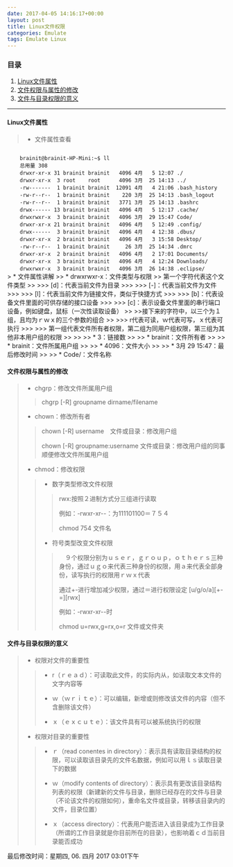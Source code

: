 ```yaml
---
date: 2017-04-05 14:16:17+00:00
layout: post
title: Linux文件权限
categories: Emulate
tags: Emulate Linux
---
```


### 目录
1. [Linux文件属性](#step1)
2. [文件权限与属性的修改](#step2)
3. [文件与目录权限的意义](#step3)

---
#### <span id="step1">Linux文件属性</span>

> * 文件属性查看
<code>
	brainit@brainit-HP-Mini:~$ ll
	总用量 308
	drwxr-xr-x 31 brainit brainit   4096 4月   5 12:07 ./
	drwxr-xr-x  3 root    root      4096 3月  25 14:13 ../
	-rw-------  1 brainit brainit  12091 4月   4 21:06 .bash_history
	-rw-r--r--  1 brainit brainit    220 3月  25 14:13 .bash_logout
	-rw-r--r--  1 brainit brainit   3771 3月  25 14:13 .bashrc
	drwx------ 13 brainit brainit   4096 4月   5 12:17 .cache/
	drwxrwxr-x  3 brainit brainit   4096 3月  29 15:47 Code/
	drwxr-xr-x 21 brainit brainit   4096 4月   5 12:49 .config/
	drwx------  3 brainit brainit   4096 4月   4 12:38 .dbus/
	drwxr-xr-x  2 brainit brainit   4096 4月   3 15:58 Desktop/
	-rw-r--r--  1 brainit brainit     26 3月  25 14:34 .dmrc
	drwxr-xr-x  2 brainit brainit   4096 4月   2 17:01 Documents/
	drwxr-xr-x  3 brainit brainit   4096 4月   4 12:24 Downloads/
	drwxrwxr-x  3 brainit brainit   4096 3月  26 14:38 .eclipse/
</code>
> * 文件属性讲解
>> * drwxrwxr-x：文件类型与权限
>> 第一个字符代表这个文件类型
>>
>>> [d]：代表当前文件为目录
>>>
>>> [-]：代表当前文件为文件
>>>
>>> [l]：代表当前文件为链接文件，类似于快捷方式
>>> 
>>> [b]：代表设备文件里面的可供存储的接口设备
>>>
>>> [c]：表示设备文件里面的串行端口设备，例如键盘，鼠标（一次性读取设备）
>> 
>>接下来的字符中，以三个为１组，且均为ｒｗｘ的三个参数的组合
>>
>>> r代表可读，ｗ代表可写，ｘ代表可执行
>>>
>>> 第一组代表文件所有者权限，第二组为同用户组权限，第三组为其他非本用户组的权限
>>
>>
>> * 3：链接数
>>
>> * brainit：文件所有者
>>
>> * brainit：文件所属用户组
>>
>> * 4096：文件大小
>>
>> * 3月  29 15:47：最后修改时间
>>
>> * Code/：文件名称



#### <span id="step2">文件权限与属性的修改</span>
> * chgrp：修改文件所属用户组
>> chgrp [-R] groupname dirname/filename
> * chown：修改所有者
>> chown [-R] username　文件或目录：修改用户组
>>
>> chown [-R] groupname:username 文件或目录：修改用户组的同事顺便修改文件所属用户组
> * chmod：修改权限
>> * 数字类型修改文件权限
>>> rwx:按照２进制方式分三组进行读取
>>>
>>> 例如：-rwxr-xr--：为111101100＝７５４
>>>
>>> chmod 754 文件名
>>
>> * 符号类型改变文件权限
>>>　９个权限分别为ｕｓｅｒ，ｇｒｏｕｐ，ｏｔｈｅｒｓ三种身份，通过ｕｇｏ来代表三种身份的权限，用ａ来代表全部身份，读写执行的权限用ｒｗｘ代表
>>>
>>> 通过+-进行增加减少权限，通过＝进行权限设定
>>> [u/g/o/a][+-=][rwx]
>>> 
>>> 例如：-rwxr-xr--时
>>>
>>> chmod u=rwx,g=rx,o=r 文件或文件夹
#### <span id="step3">文件与目录权限的意义</span>
> * 权限对文件的重要性
>> * r（ｒｅａｄ）：可读取此文件，的实际内从，如读取文本文件的文字内容等
>>
>> * ｗ（ｗｒｉｔｅ）：可以编辑，新增或则修改该文件的内容（但不含删除该文件）
>>
>> * ｘ（ｅｘｃｕｔｅ）：该文件具有可以被系统执行的权限
> 
> * 权限对目录的重要性
>> * ｒ（read conentes in directory）：表示具有读取目录结构的权限，可以读取该目录先的文件名数据，例如可以用ｌｓ读取目录下的数据
>>
>> * ｗ（modify contents of directory）：表示具有更改该目录结构列表的权限（新建新的文件与目录，删除已经存在的文件与目录（不论该文件的权限如何），重命名文件或目录，转移该目录内的文件，目录位置）
>>
>> * ｘ（access directory）：代表用户能否进入该目录成为工作目录（所谓的工作目录就是你目前所在的目录），也影响着ｃｄ当前目录能否成功

最后修改时间：星期四, 06. 四月 2017 03:01下午 

